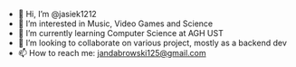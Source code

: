 - 👋 Hi, I’m @jasiek1212
- 👀 I’m interested in Music, Video Games and Science
- 🌱 I’m currently learning Computer Science at AGH UST 
- 💞️ I’m looking to collaborate on various project, mostly as a backend dev
- 📫 How to reach me: jandabrowski125@gmail.com

<!---
jasiek1212/jasiek1212 is a ✨ special ✨ repository because its `README.md` (this file) appears on your GitHub profile.
You can click the Preview link to take a look at your changes.
--->
